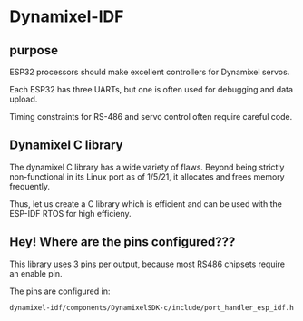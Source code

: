 # Dynamixel-IDF

## purpose

ESP32 processors should make excellent controllers for Dynamixel servos.

Each ESP32 has three UARTs, but one is often used for debugging and data upload.

Timing constraints for RS-486 and servo control often require careful code.

## Dynamixel C library

The dynamixel C library has a wide variety of flaws. Beyond being strictly non-functional
in its Linux port as of 1/5/21, it allocates and frees memory frequently.

Thus, let us create a C library which is efficient and can be used with the ESP-IDF
RTOS for high efficieny.

## Hey! Where are the pins configured???

This library uses 3 pins per output, because most RS486 chipsets require an enable pin.

The pins are configured in:
```
dynamixel-idf/components/DynamixelSDK-c/include/port_handler_esp_idf.h
```
